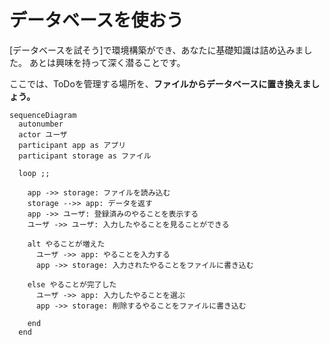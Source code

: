 # データベースを使おう

[データベースを試そう]で環境構築ができ、あなたに基礎知識は詰め込みました。
あとは興味を持って深く潜ることです。

ここでは、ToDoを管理する場所を、**ファイルからデータベースに置き換えましょう。**

```mermaid
sequenceDiagram
  autonumber
  actor ユーザ
  participant app as アプリ
  participant storage as ファイル

  loop ;;

    app ->> storage: ファイルを読み込む
    storage -->> app: データを返す
    app ->> ユーザ: 登録済みのやることを表示する
    ユーザ ->> ユーザ: 入力したやることを見ることができる

    alt やることが増えた
      ユーザ ->> app: やることを入力する
      app ->> storage: 入力されたやることをファイルに書き込む

    else やることが完了した
      ユーザ ->> app: 入力したやることを選ぶ
      app ->> storage: 削除するやることをファイルに書き込む

    end
  end
```
